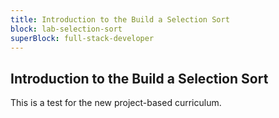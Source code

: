 ```yaml
---
title: Introduction to the Build a Selection Sort
block: lab-selection-sort
superBlock: full-stack-developer
---
```


## Introduction to the Build a Selection Sort

This is a test for the new project-based curriculum.
